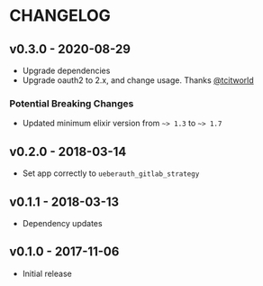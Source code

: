 # CHANGELOG

## v0.3.0 - 2020-08-29

- Upgrade dependencies
- Upgrade oauth2 to 2.x, and change usage. Thanks [@tcitworld](https://github.com/tcitworld)

### Potential Breaking Changes

- Updated minimum elixir version from `~> 1.3` to `~> 1.7`

## v0.2.0 - 2018-03-14

- Set app correctly to `ueberauth_gitlab_strategy`

## v0.1.1 - 2018-03-13

- Dependency updates

## v0.1.0 - 2017-11-06

- Initial release

